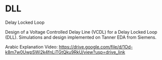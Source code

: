 # DLL
Delay Locked Loop

Design of a Voltage Controlled Delay Line (VCDL) for a Delay Locked Loop (DLL).
Simulations and design implemented on Tanner EDA from Siemens.


Arabic Explanation Video:
https://drive.google.com/file/d/1Od-k8m7w0UwpSWi2k4fnLiTGtQku9RkU/view?usp=drive_link
